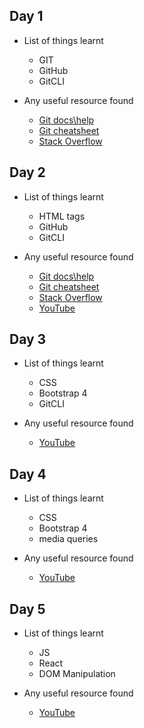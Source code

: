 ## Day 1
- List of things learnt
    - GIT
    - GitHub
    - GitCLI

- Any useful resource found
    - <a href = "https://help.github.com" >Git docs\help</a>
    - <a href = "https://github.github.com/training-kit/downloads/github-git-cheat-sheet.pdf">Git cheatsheet</a> 
    - <a href = "https://stackoverflow.com">Stack Overflow</a>

## Day 2
- List of things learnt
    - HTML tags
    - GitHub
    - GitCLI

- Any useful resource found
    - <a href = "https://help.github.com" >Git docs\help</a>
    - <a href = "https://github.github.com/training-kit/downloads/github-git-cheat-sheet.pdf">Git cheatsheet</a> 
    - <a href = "https://stackoverflow.com">Stack Overflow</a>
    - <a href = "https://youtube.com/results?search_query=html">YouTube</a>
    
## Day 3
- List of things learnt
    - CSS
    - Bootstrap 4
    - GitCLI

- Any useful resource found
    - <a href = "https://youtube.com/results?search_query=css">YouTube</a>
    
## Day 4
- List of things learnt
    - CSS
    - Bootstrap 4
    - media queries

- Any useful resource found
    - <a href = "https://youtube.com/results?search_query=css_media_queries">YouTube</a>

## Day 5
- List of things learnt
    - JS
    - React
    - DOM Manipulation

- Any useful resource found
    - <a href = "https://youtube.com/results?search_query=Java Script for web development">YouTube</a>


